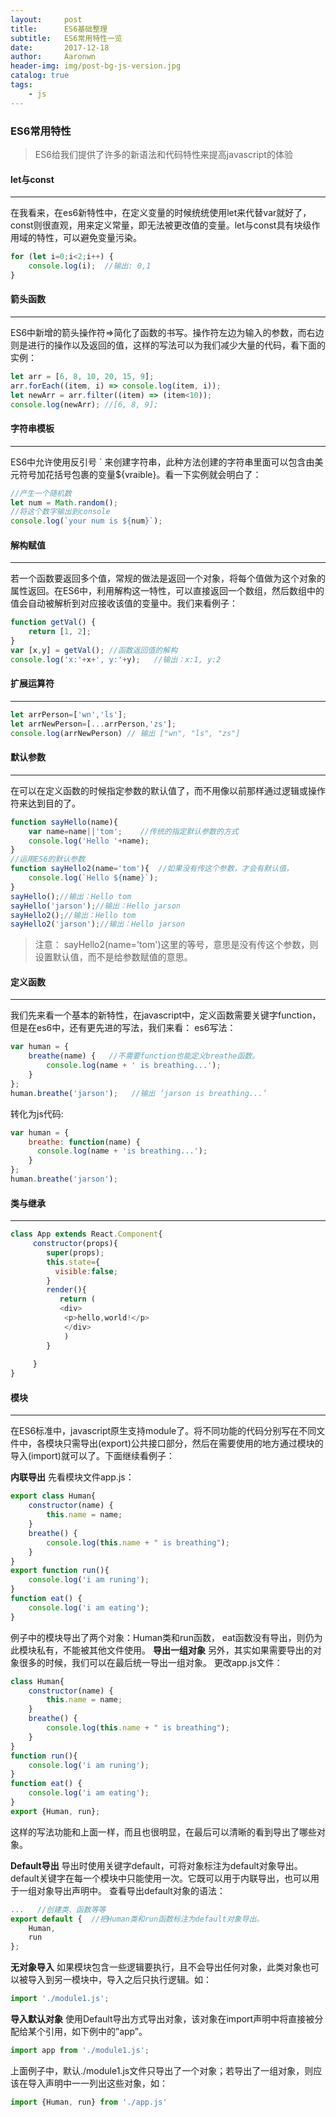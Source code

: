 ```yaml
---
layout:     post
title:      ES6基础整理
subtitle:   ES6常用特性一览
date:       2017-12-18
author:     Aaronwn
header-img: img/post-bg-js-version.jpg
catalog: true
tags:
    - js
---
```



### ES6常用特性

> ES6给我们提供了许多的新语法和代码特性来提高javascript的体验

#### let与const
---
在我看来，在es6新特性中，在定义变量的时候统统使用let来代替var就好了，const则很直观，用来定义常量，即无法被更改值的变量。let与const具有块级作用域的特性，可以避免变量污染。
``` js
for (let i=0;i<2;i++) {
    console.log(i);  //输出: 0,1
}

```

#### 箭头函数
---
ES6中新增的箭头操作符=>简化了函数的书写。操作符左边为输入的参数，而右边则是进行的操作以及返回的值，这样的写法可以为我们减少大量的代码，看下面的实例：
``` js
let arr = [6, 8, 10, 20, 15, 9];
arr.forEach((item, i) => console.log(item, i));
let newArr = arr.filter((item) => (item<10));
console.log(newArr); //[6, 8, 9];
```
#### 字符串模板
---
ES6中允许使用反引号 ` 来创建字符串，此种方法创建的字符串里面可以包含由美元符号加花括号包裹的变量${vraible}。看一下实例就会明白了：
``` js
//产生一个随机数
let num = Math.random();
//将这个数字输出到console
console.log(`your num is ${num}`);
```

#### 解构赋值
---
若一个函数要返回多个值，常规的做法是返回一个对象，将每个值做为这个对象的属性返回。在ES6中，利用解构这一特性，可以直接返回一个数组，然后数组中的值会自动被解析到对应接收该值的变量中。我们来看例子：
``` js
function getVal() {
    return [1, 2];
}
var [x,y] = getVal(); //函数返回值的解构
console.log('x:'+x+', y:'+y);   //输出：x:1, y:2

```

#### 扩展运算符
---
``` js
let arrPerson=['wn','ls'];
let arrNewPerson=[...arrPerson,'zs'];
console.log(arrNewPerson) // 输出 ["wn", "ls", "zs"]
```

#### 默认参数
---
在可以在定义函数的时候指定参数的默认值了，而不用像以前那样通过逻辑或操作符来达到目的了。

``` js
function sayHello(name){
    var name=name||'tom';    //传统的指定默认参数的方式
    console.log('Hello '+name);
}
//运用ES6的默认参数
function sayHello2(name='tom'){  //如果没有传这个参数，才会有默认值，
    console.log(`Hello ${name}`);
}
sayHello();//输出：Hello tom
sayHello('jarson');//输出：Hello jarson
sayHello2();//输出：Hello tom
sayHello2('jarson');//输出：Hello jarson
```
> 注意： sayHello2(name='tom')这里的等号，意思是没有传这个参数，则设置默认值，而不是给参数赋值的意思。

#### 定义函数
--- 
我们先来看一个基本的新特性，在javascript中，定义函数需要关键字function，但是在es6中，还有更先进的写法，我们来看：
es6写法：
``` js
var human = {
    breathe(name) {   //不需要function也能定义breathe函数。
        console.log(name + ' is breathing...');
    }
};
human.breathe('jarson');   //输出 ‘jarson is breathing...’

```
转化为js代码:
``` js
var human = {
    breathe: function(name) {
      console.log(name + 'is breathing...');
    }
};
human.breathe('jarson');

```

#### 类与继承
---
``` js
class App extends React.Component{
     constructor(props){
        super(props);
        this.state={
          visible:false;
        }
        render(){
           return (
           <div>
            <p>hello,world!</p>
            </div>
            )
        }
    
     }
}
```
#### 模块
---
在ES6标准中，javascript原生支持module了。将不同功能的代码分别写在不同文件中，各模块只需导出(export)公共接口部分，然后在需要使用的地方通过模块的导入(import)就可以了。下面继续看例子：

**内联导出**
先看模块文件app.js：
``` js
export class Human{
    constructor(name) {
        this.name = name;
    }
    breathe() {
        console.log(this.name + " is breathing");
    }
}  
export function run(){  
    console.log('i am runing');
}
function eat() {
    console.log('i am eating');
}
```
例子中的模块导出了两个对象：Human类和run函数， eat函数没有导出，则仍为此模块私有，不能被其他文件使用。
**导出一组对象**
另外，其实如果需要导出的对象很多的时候，我们可以在最后统一导出一组对象。
更改app.js文件：
``` js
class Human{
    constructor(name) {
        this.name = name;
    }
    breathe() {
        console.log(this.name + " is breathing");
    }
}  
function run(){  
    console.log('i am runing');
}
function eat() {
    console.log('i am eating');
}
export {Human, run};

```
这样的写法功能和上面一样，而且也很明显，在最后可以清晰的看到导出了哪些对象。

**Default导出**
导出时使用关键字default，可将对象标注为default对象导出。default关键字在每一个模块中只能使用一次。它既可以用于内联导出，也可以用于一组对象导出声明中。
查看导出default对象的语法：
``` js
...   //创建类、函数等等
export default {  //把Human类和run函数标注为default对象导出。
    Human,  
    run  
};
```
**无对象导入**
如果模块包含一些逻辑要执行，且不会导出任何对象，此类对象也可以被导入到另一模块中，导入之后只执行逻辑。如：
``` js
import './module1.js';

```
**导入默认对象**
使用Default导出方式导出对象，该对象在import声明中将直接被分配给某个引用，如下例中的”app”。
``` js
import app from './module1.js';
```
上面例子中，默认./module1.js文件只导出了一个对象；若导出了一组对象，则应该在导入声明中一一列出这些对象，如：
``` js
import {Human, run} from './app.js'
```